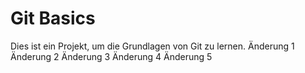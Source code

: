# Git Basics
Dies ist ein Projekt, um die Grundlagen von Git zu lernen.
Änderung 1
Änderung 2
Änderung 3
Änderung 4
Änderung 5
